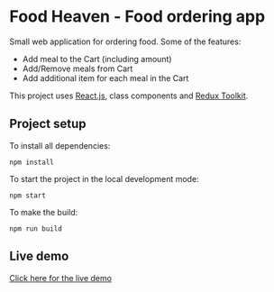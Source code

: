 # Food Heaven - Food ordering app

Small web application for ordering food. Some of the features:

- Add meal to the Cart (including amount)
- Add/Remove meals from Cart
- Add additional item for each meal in the Cart

This project uses [React.js](https://reactjs.org/), class components and [Redux Toolkit](https://redux-toolkit.js.org/).

## Project setup

To install all dependencies:

`npm install`

To start the project in the local development mode:

`npm start`

To make the build:

`npm run build`

## Live demo

[Click here for the live demo](https://bbtools-food-heaven.netlify.app/)
